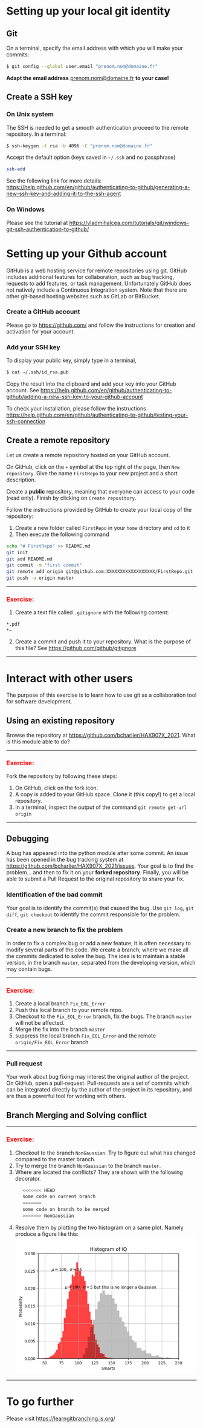 # Setting up your **local** git identity

## Git

On a terminal, specify the email address with which you will make your commits:
```bash
$ git config --global user.email "prenom.nom@domaine.fr"
```
**Adapt the email address** prenom.nom@domaine.fr **to your case!**

## Create a SSH key

### On Unix system

The SSH is needed to get a smooth authentication proceed to the remote repository. In a terminal:
```bash
$ ssh-keygen -t rsa -b 4096 -C "prenom.nom@domaine.fr"
```
Accept the default option (keys saved in `~/.ssh` and no passphrase)

```bash
ssh-add
```
See the following link for more details: <https://help.github.com/en/github/authenticating-to-github/generating-a-new-ssh-key-and-adding-it-to-the-ssh-agent>

### On Windows

Please see the tutorial at <https://vladmihalcea.com/tutorials/git/windows-git-ssh-authentication-to-github/>

# Setting up your Github account

GitHub is a web hosting service for remote repositories using git. GitHub includes additional features for collaboration, such as bug tracking, requests to add features, or task management. Unfortunately GitHub does not natively include a Continuous Integration system. Note that there are other git-based hosting websites such as GitLab or BitBucket.

### Create a GitHub account

Please go to <https://github.com/> and follow the instructions for creation and activation for your account.

### Add your SSH key

To display your public key, simply type in a terminal,
```bash
$ cat ~/.ssh/id_rsa.pub
```
Copy the result into the clipboard and add your key into your GitHub account. See <https://help.github.com/en/github/authenticating-to-github/adding-a-new-ssh-key-to-your-github-account>

To check your installation, please follow the instructions <https://help.github.com/en/github/authenticating-to-github/testing-your-ssh-connection>

## Create a remote repository

Let us create a remote repository hosted on your GitHub account. 

On GitHub, click on the `+` symbol at the top right of the page, then `New repository`. Give the name `FirstRepo` to your new project and a short description. 

Create a **public** repository, meaning that everyone can access to your code (read only). Finish by clicking on `Create repository`. 


Follow the instructions provided by GitHub to create your local copy of the repository:
1. Create a new folder called `FirstRepo` in your `home` directory and `cd` to it
2. Then execute the following command
```bash
echo "# FirstRepo" >> README.md
git init
git add README.md
git commit -m "first commit"
git remote add origin git@github.com:XXXXXXXXXXXXXXXXXX/FirstRepo.git
git push -u origin master
```

---
### <font color='red'> Exercise: </font>

  1. Create a text file called `.gitignore` with the following content:
```
*.pdf
*~
```
  2. Create a commit and push it to your repository. What is the purpose of this file? See <https://github.com/github/gitignore>

---

# Interact with other users

The purpose of this exercise is to learn how to use git as a collaboration tool for software development.

## Using an existing repository

Browse the repository at https://github.com/bcharlier/HAX907X_2021. What is this module able to do?


---
### <font color='red'> Exercise: </font>

Fork the repository by following these steps: 
  1. On GitHub, click on the fork icon. 
  2. A copy is added to your GitHub space. Clone it (this copy!) to get a local repository. 
  3. In a terminal, inspect the output of the command `git remote get-url origin`
---

## Debugging

A bug has appeared into the python module after some commit. An issue has been opened in the bug tracking system at <https://github.com/bcharlier/HAX907X_2021/issues>. Your goal is to find the problem... and then to fix it on your **forked repository**. Finally, you will be able to submit a Pull Request to the original repository to share your fix.

### Identification of the bad commit

Your goal is to identify the commit(s) that caused the bug. Use `git log`, `git diff`, `git checkout` to identify the commit responsible for the problem.

### Create a new branch to fix the problem

In order to fix a complex bug or add a new feature, it is often necessary to modify several parts of the code.
We create a branch, where we make all the commits dedicated to solve the bug. The idea is to maintain a stable version, in the branch `master`, separated from the developing version, which may contain bugs.

---
### <font color='red'> Exercise: </font>

  1. Create a local branch `Fix_EOL_Error`
  2. Push this local branch to your remote repo.
  3. Checkout to the `Fix_EOL_Error` branch, fix the bugs. The branch `master` will not be affected.
  4. Merge the fix into the branch `master`
  5. suppress the local branch `Fix_EOL_Error` and the remote `origin/Fix_EOL_Error` branch
---


### Pull request

Your work about bug fixing may interest the original author of the project. On GitHub, open a pull-request. Pull-requests are a set of commits which can be integrated directly by the author of the project in its repository, and are thus a powerful tool for working with others.

## Branch Merging and Solving conflict

----
### <font color='red'>Exercise:</font>

  1. Checkout to the branch `NonGaussian`. Try to figure out what has changed compared to the master branch. 
  2. Try to merge the branch `NonGaussian` to the branch `master`. 
  3. Where are located the conflicts? They are shown with the following decorator.
```python
      <<<<<<< HEAD
      some code on current branch
      =======
      some code on branch to be merged
      >>>>>>> NonGaussian
```
   
  4. Resolve them by plotting the two histogram on a same plot. Namely produce a figure like this:![plot](plot.png)
----

# To go further

Please visit <https://learngitbranching.js.org/>

